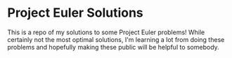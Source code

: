 # Project Euler Solutions

This is a repo of my solutions to some Project Euler problems! While certainly not the most optimal solutions, I'm learning a lot from doing these problems and hopefully making these public will be helpful to somebody. 
